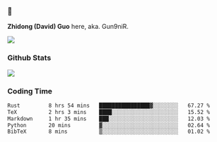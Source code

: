 ### 👋 

**Zhidong (David) Guo** here, aka. Gun9niR.

![](https://komarev.com/ghpvc/?username=Gun9niR&label=Total+Views)

### Github Stats

<img src="https://github-readme-stats.vercel.app/api?username=Gun9niR&count_private=true&show_icons=true&theme=vue-dark&hide_title=true">

### Coding Time

<!--START_SECTION:waka-->

```txt
Rust         8 hrs 54 mins   ████████████████▓░░░░░░░░   67.27 %
TeX          2 hrs 3 mins    ████░░░░░░░░░░░░░░░░░░░░░   15.52 %
Markdown     1 hr 35 mins    ███░░░░░░░░░░░░░░░░░░░░░░   12.03 %
Python       20 mins         ▓░░░░░░░░░░░░░░░░░░░░░░░░   02.64 %
BibTeX       8 mins          ▒░░░░░░░░░░░░░░░░░░░░░░░░   01.02 %
```

<!--END_SECTION:waka-->

